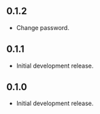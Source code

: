 ## 0.1.2

- Change password.

## 0.1.1

- Initial development release.

## 0.1.0

- Initial development release.
